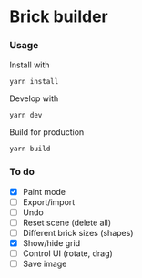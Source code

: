 # Brick builder

### Usage
Install with
```
yarn install
```

Develop with
```
yarn dev
```

Build for production
```
yarn build
```


### To do
- [x] Paint mode
- [ ] Export/import
- [ ] Undo
- [ ] Reset scene (delete all)
- [ ] Different brick sizes (shapes)
- [x] Show/hide grid
- [ ] Control UI (rotate, drag)
- [ ] Save image
